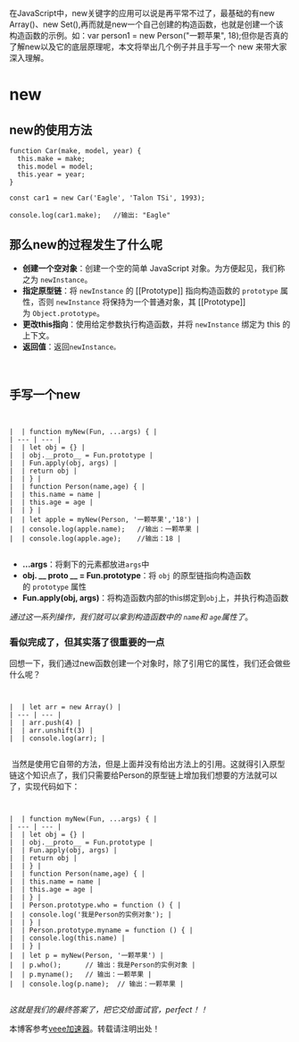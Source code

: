 
在JavaScript中，new关键字的应用可以说是再平常不过了，最基础的有new Array()、new Set(),再而就是new一个自己创建的构造函数，也就是创建一个该构造函数的示例。如：var person1 \= new Person("一颗苹果", 18\);但你是否真的了解new以及它的底层原理呢，本文将举出几个例子并且手写一个 new 来带大家深入理解。


# **new**


## new的使用方法




```
function Car(make, model, year) {
  this.make = make;
  this.model = model;
  this.year = year;
}

const car1 = new Car('Eagle', 'Talon TSi', 1993);

console.log(car1.make);   //输出: "Eagle"
```


## 那么new的过程发生了什么呢




* **创建一个空对象**：创建一个空的简单 JavaScript 对象。为方便起见，我们称之为 `newInstance`。
* **指定原型链**：将 `newInstance` 的 \[\[Prototype]] 指向构造函数的 `prototype` 属性，否则 `newInstance` 将保持为一个普通对象，其 \[\[Prototype]] 为 `Object.prototype`。
* **更改this指向**：使用给定参数执行构造函数，并将 `newInstance` 绑定为 this 的上下文。
* **返回值**：返回`newInstance。`



 


## 手写一个new



```


|  | function myNew(Fun, ...args) { |
| --- | --- |
|  | let obj = {} |
|  | obj.__proto__ = Fun.prototype |
|  | Fun.apply(obj, args) |
|  | return obj |
|  | } |
|  | function Person(name,age) { |
|  | this.name = name |
|  | this.age = age |
|  | } |
|  | let apple = myNew(Person, '一颗苹果','18') |
|  | console.log(apple.name);   //输出：一颗苹果 |
|  | console.log(apple.age);    //输出：18 |


```



* **...args**：将剩下的元素都放进`args`中
* **obj. \_\_ proto \_\_ \= Fun.prototype**：将 `obj` 的原型链指向构造函数的 `prototype` 属性
* **Fun.apply(obj, args)**：将构造函数内部的this绑定到`obj`上，并执行构造函数


*通过这一系列操作，我们就可以拿到构造函数中的 `name`和 `age`属性了*。


### 看似完成了，但其实落了很重要的一点


回想一下，我们通过new函数创建一个对象时，除了引用它的属性，我们还会做些什么呢？


```


|  | let arr = new Array() |
| --- | --- |
|  | arr.push(4) |
|  | arr.unshift(3) |
|  | console.log(arr); |


```

 当然是使用它自带的方法，但是上面并没有给出方法上的引用。这就得引入原型链这个知识点了，我们只需要给Person的原型链上增加我们想要的方法就可以了，实现代码如下：



```


|  | function myNew(Fun, ...args) { |
| --- | --- |
|  | let obj = {} |
|  | obj.__proto__ = Fun.prototype |
|  | Fun.apply(obj, args) |
|  | return obj |
|  | } |
|  | function Person(name,age) { |
|  | this.name = name |
|  | this.age = age |
|  | } |
|  | Person.prototype.who = function () { |
|  | console.log('我是Person的实例对象'); |
|  | } |
|  | Person.prototype.myname = function () { |
|  | console.log(this.name) |
|  | } |
|  | let p = myNew(Person, '一颗苹果') |
|  | p.who();      // 输出：我是Person的实例对象 |
|  | p.myname();   // 输出：一颗苹果 |
|  | console.log(p.name);  // 输出：一颗苹果 |


```


*这就是我们的最终答案了，把它交给面试官，perfect！！*


 本博客参考[veee加速器](https://liuyunzhuge.com)。转载请注明出处！
